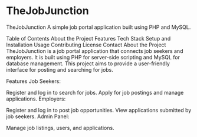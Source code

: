 # TheJobJunction


TheJobJunction
A simple job portal application built using PHP and MySQL.

Table of Contents
About the Project
Features
Tech Stack
Setup and Installation
Usage
Contributing
License
Contact
About the Project
TheJobJunction is a job portal application that connects job seekers and employers. It is built using PHP for server-side scripting and MySQL for database management. This project aims to provide a user-friendly interface for posting and searching for jobs.

Features
Job Seekers:

Register and log in to search for jobs.
Apply for job postings and manage applications.
Employers:

Register and log in to post job opportunities.
View applications submitted by job seekers.
Admin Panel:

Manage job listings, users, and applications.